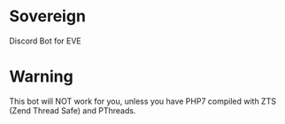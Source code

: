 # Sovereign
Discord Bot for EVE

# Warning
This bot will NOT work for you, unless you have PHP7 compiled with ZTS (Zend Thread Safe) and PThreads.